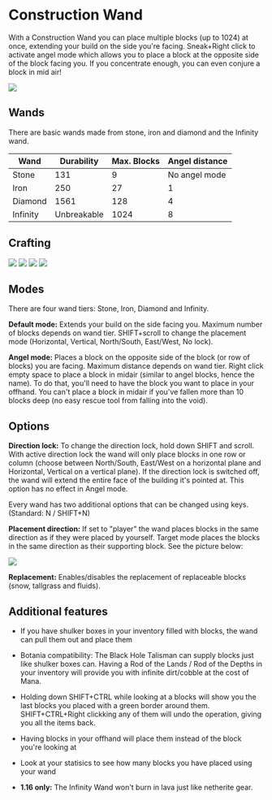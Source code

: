 # Construction Wand
With a Construction Wand you can place multiple blocks (up to 1024) at once, extending your build on the side you're facing.
Sneak+Right click to activate angel mode which allows you to place a block at the opposite side of the block facing you.
If you concentrate enough, you can even conjure a block in mid air!

![](https://raw.githubusercontent.com/Theta-Dev/ConstructionWand/1.15/images/wands.png)

## Wands
There are basic wands made from stone, iron and diamond and the Infinity wand.

| Wand     | Durability  | Max. Blocks | Angel distance |
|----------|-------------|-------------|----------------|
| Stone    | 131         | 9           | No angel mode  |
| Iron     | 250         | 27          | 1              |
| Diamond  | 1561        | 128         | 4              |
| Infinity | Unbreakable | 1024        | 8              |

## Crafting
![](https://raw.githubusercontent.com/Theta-Dev/ConstructionWand/1.15/images/crafting1.png)
![](https://raw.githubusercontent.com/Theta-Dev/ConstructionWand/1.15/images/crafting2.png)
![](https://raw.githubusercontent.com/Theta-Dev/ConstructionWand/1.15/images/crafting3.png)
![](https://raw.githubusercontent.com/Theta-Dev/ConstructionWand/1.15/images/crafting4.png)

## Modes
There are four wand tiers: Stone, Iron, Diamond and Infinity.

**Default mode:** Extends your build on the side facing you. Maximum number of blocks depends on wand tier. SHIFT+scroll to change the placement mode (Horizontal, Vertical, North/South, East/West, No lock).

**Angel mode:** Places a block on the opposite side of the block (or row of blocks) you are facing. Maximum distance depends on wand tier. Right click empty space to place a block in midair (similar to angel blocks, hence the name). To do that, you'll need to have the block you want to place in your offhand. You can't place a block in midair if you've fallen more than 10 blocks deep (no easy rescue tool from falling into the void).

## Options
**Direction lock:** To change the direction lock, hold down SHIFT and scroll. With active direction lock the wand will only place blocks in one row or column (choose between North/South, East/West on a horizontal plane and Horizontal, Vertical on a vertical plane). If the direction lock is switched off, the wand will extend the entire face of the building it's pointed at. This option has no effect in Angel mode.

Every wand has two additional options that can be changed using keys. (Standard: N / SHIFT+N)

**Placement direction:** If set to "player" the wand places blocks in the same direction as if they were placed by yourself. Target mode places the blocks in the same direction as their supporting block. See the picture below:

![](https://raw.githubusercontent.com/Theta-Dev/ConstructionWand/1.15/images/placedir.png)

**Replacement:** Enables/disables the replacement of replaceable blocks (snow, tallgrass and fluids).

## Additional features
- If you have shulker boxes in your inventory filled with blocks, the wand can pull them out and place them

- Botania compatibility: The Black Hole Talisman can supply blocks just like shulker boxes can. Having a Rod of the Lands / Rod of the Depths in your inventory will provide you with infinite dirt/cobble at the cost of Mana.

- Holding down SHIFT+CTRL while looking at a blocks will show you the last blocks you placed with a green border around them. SHIFT+CTRL+Right clickking any of them will undo the operation, giving you all the items back.

- Having blocks in your offhand will place them instead of the block you're looking at

- Look at your statisics to see how many blocks you have placed using your wand

- **1.16 only:** The Infinity Wand won't burn in lava just like netherite gear.
